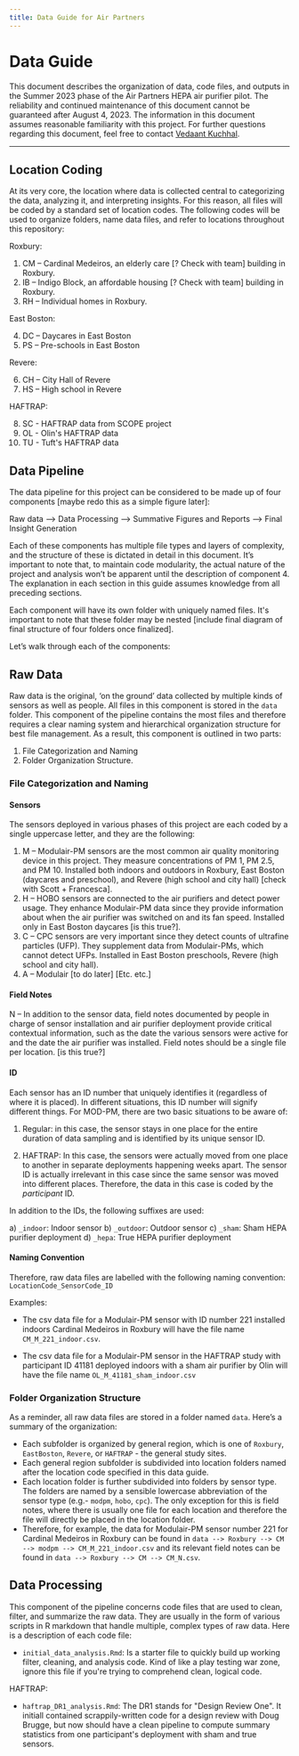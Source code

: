 ```yaml
---
title: Data Guide for Air Partners
---
```


# Data Guide

This document describes the organization of data, code files, and outputs in the Summer 2023 phase of the Air Partners HEPA air purifier pilot. The reliability and continued maintenance of this document cannot be guaranteed after August 4, 2023. The information in this document assumes reasonable familiarity with this project. For further questions regarding this document, feel free to contact [Vedaant Kuchhal](mailto:vedaantk22@gmail.com).

---

## Location Coding
At its very core, the location where data is collected central to categorizing the data, analyzing it, and interpreting insights. For this reason, all files will be coded by a standard set of location codes. The following codes will be used to organize folders, name data files, and refer to locations throughout this repository:

Roxbury:

1. CM – Cardinal Medeiros, an elderly care [? Check with team] building in Roxbury.
2. IB – Indigo Block, an affordable housing [? Check with team] building in Roxbury.
3. RH – Individual homes in Roxbury.

East Boston:

4. DC – Daycares in East Boston
5. PS – Pre-schools in East Boston

Revere:

6. CH – City Hall of Revere
7. HS – High school in Revere

HAFTRAP:

8. SC - HAFTRAP data from SCOPE project
9. OL - Olin's HAFTRAP data
10. TU - Tuft's HAFTRAP data

## Data Pipeline
The data pipeline for this project can be considered to be made up of four components [maybe redo this as a simple figure later]:

Raw data --> Data Processing --> Summative Figures and Reports --> Final Insight Generation

Each of these components has multiple file types and layers of complexity, and the structure of these is dictated in detail in this document. It’s important to note that, to maintain code modularity, the actual nature of the project and analysis won’t be apparent until the description of component 4. The explanation in each section in this guide assumes knowledge from all preceding sections.

Each component will have its own folder with uniquely named files. It's important to note that these folder may be nested [include final diagram of final structure of four folders once finalized].

Let’s walk through each of the components:

## Raw Data
Raw data is the original, ‘on the ground’ data collected by multiple kinds of sensors as well as people. All files in this component is stored in the `data` folder. This component of the pipeline contains the most files and therefore requires a clear naming system and hierarchical organization structure for best file management. As a result, this component is outlined in two parts:

1. File Categorization and Naming
2. Folder Organization Structure. 

### File Categorization and Naming
#### Sensors
The sensors deployed in various phases of this project are each coded by a single uppercase letter, and they are the following:

1. M – Modulair-PM sensors are the most common air quality monitoring device in this project. They measure concentrations of PM 1, PM 2.5, and PM 10. Installed both indoors and outdoors in Roxbury, East Boston (daycares and preschool), and Revere (high school and city hall) [check with Scott + Francesca].
2. H – HOBO sensors are connected to the air purifiers and detect power usage. They enhance Modulair-PM data since they provide information about when the air purifier was switched on and its fan speed. Installed only in East Boston daycares [is this true?].
3. C – CPC sensors are very important since they detect counts of ultrafine particles (UFP). They supplement data from Modulair-PMs, which cannot detect UFPs. Installed in East Boston preschools, Revere (high school and city hall).
4. A – Modulair [to do later]
[Etc. etc.]

#### Field Notes
N – In addition to the sensor data, field notes documented by people in charge of sensor installation and air purifier deployment provide critical contextual information, such as the date the various sensors were active for and the date the air purifier was installed. Field notes should be a single file per location. [is this true?]

#### ID 
Each sensor has an ID number that uniquely identifies it (regardless of where it is placed). In different situations, this ID number will signify different things. For MOD-PM, there are two basic situations to be aware of:

1. Regular: in this case, the sensor stays in one place for the entire duration of data sampling and is identified by its unique sensor ID.

2. HAFTRAP: In this case, the sensors were actually moved from one place to another in separate deployments happening weeks apart. The sensor ID is actually irrelevant in this case since the same sensor was moved into different places. Therefore, the data in this case is coded by the *participant* ID. 

In addition to the IDs, the following suffixes are used:

a) `_indoor`: Indoor sensor
b) `_outdoor`: Outdoor sensor
c) `_sham`: Sham HEPA purifier deployment
d) `_hepa`: True HEPA purifier deployment



#### Naming Convention
Therefore, raw data files are labelled with the following naming convention:
`LocationCode_SensorCode_ID`

Examples:

* The csv data file for a Modulair-PM sensor with ID number 221 installed indoors Cardinal Medeiros in Roxbury will have the file name `CM_M_221_indoor.csv`.

* The csv data file for a Modulair-PM sensor in the HAFTRAP study with participant ID 41181 deployed indoors with a sham air purifier by Olin will have the file name `OL_M_41181_sham_indoor.csv`


### Folder Organization Structure
As a reminder, all raw data files are stored in a folder named `data`. Here’s a summary of the organization:

* Each subfolder is organized by general region, which is one of `Roxbury`, `EastBoston`, `Revere`, or `HAFTRAP` - the general study sites.
* Each general region subfolder is  subdivided into location folders named after the location code specified in this data guide.
*	Each location folder is further subdivided into folders by sensor type. The folders are named by a sensible lowercase abbreviation of the sensor type (e.g.- `modpm`, `hobo`, `cpc`). The only exception for this is field notes, where there is usually one file for each location and therefore the file will directly be placed in the location folder.
* Therefore, for example, the data for Modulair-PM sensor number 221 for Cardinal Medeiros in Roxbury can be found in `data --> Roxbury --> CM --> modpm --> CM_M_221_indoor.csv` and its relevant field notes can be found in `data --> Roxbury --> CM --> CM_N.csv`.

## Data Processing
This component of the pipeline concerns code files that are used to clean, filter, and summarize the raw data. They are usually in the form of various scripts in R markdown that handle multiple, complex types of raw data. Here is a description of each code file:

* `initial_data_analysis.Rmd`: Is a starter file to quickly build up working filter, cleaning, and analysis code. Kind of like a play testing war zone, ignore this file if you're trying to comprehend clean, logical code.

HAFTRAP:
* `haftrap_DR1_analysis.Rmd`: The DR1 stands for "Design Review One". It initiall contained scrappily-written code for a design review with Doug Brugge, but now should have a clean pipeline to compute summary statistics from one participant's deployment with sham and true sensors.
